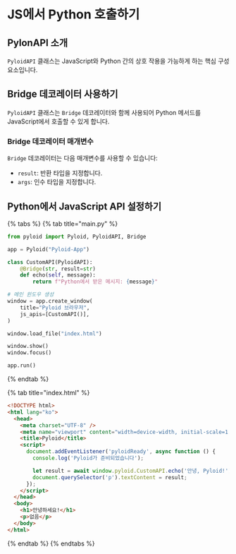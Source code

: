 # JS에서 Python 호출하기

## PylonAPI 소개

`PyloidAPI` 클래스는 JavaScript와 Python 간의 상호 작용을 가능하게 하는 핵심 구성 요소입니다.

## Bridge 데코레이터 사용하기

`PyloidAPI` 클래스는 `Bridge` 데코레이터와 함께 사용되어 Python 메서드를 JavaScript에서 호출할 수 있게 합니다.

### Bridge 데코레이터 매개변수

`Bridge` 데코레이터는 다음 매개변수를 사용할 수 있습니다:

- `result`: 반환 타입을 지정합니다.
- `args`: 인수 타입을 지정합니다.

## Python에서 JavaScript API 설정하기

{% tabs %}
{% tab title="main.py" %}

```python
from pyloid import Pyloid, PyloidAPI, Bridge

app = Pyloid("Pyloid-App")

class CustomAPI(PyloidAPI):
    @Bridge(str, result=str)
    def echo(self, message):
        return f"Python에서 받은 메시지: {message}"

# 메인 윈도우 생성
window = app.create_window(
    title="Pyloid 브라우저",
    js_apis=[CustomAPI()],
)

window.load_file("index.html")

window.show()
window.focus()

app.run()
```

{% endtab %}

{% tab title="index.html" %}

```html
<!DOCTYPE html>
<html lang="ko">
  <head>
    <meta charset="UTF-8" />
    <meta name="viewport" content="width=device-width, initial-scale=1.0" />
    <title>Pyloid</title>
    <script>
      document.addEventListener('pyloidReady', async function () {
        console.log('Pyloid가 준비되었습니다');

        let result = await window.pyloid.CustomAPI.echo('안녕, Pyloid!');
        document.querySelector('p').textContent = result;
      });
    </script>
  </head>
  <body>
    <h1>안녕하세요!</h1>
    <p>없음</p>
  </body>
</html>
```

{% endtab %}
{% endtabs %}

